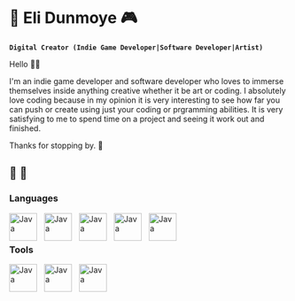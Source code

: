 # 👾 Eli Dunmoye 🎮

**`Digital Creator (Indie Game Developer|Software Developer|Artist)`**

Hello 🖐🏾

I'm an indie game developer and software developer who loves to immerse themselves inside anything creative whether it be art or coding. I absolutely love coding because in my opinion it is very interesting to see how far you can push or create using just your coding or prgramming abilities. It is very satisfying to me to spend time on a project and seeing it work out and finished.

Thanks for stopping by. 🍂

🍃 💭
---
### Languages
<img align="left" alt="Java" width="50px" style="padding-right:10px;" src="https://cdn.jsdelivr.net/gh/devicons/devicon/icons/java/java-original.svg"/>
<img align="left" alt="Java" width="50px" style="padding-right:10px;" src="https://cdn.jsdelivr.net/gh/devicons/devicon/icons/javascript/javascript-plain.svg"/>
<img align="left" alt="Java" width="50px" style="padding-right:10px;" src="https://cdn.jsdelivr.net/gh/devicons/devicon/icons/python/python-original.svg"/>
<img align="left" alt="Java" width="50px" style="padding-right:10px;" src="https://cdn.jsdelivr.net/gh/devicons/devicon/icons/unity/unity-original.svg"/>
<img align="left" alt="Java" width="50px" style="padding-right:10px;" src="https://cdn.jsdelivr.net/gh/devicons/devicon/icons/html5/html5-plain.svg"/>
<br/>

#
### Tools
<img align="left" alt="Java" width="50px" style="padding-right:10px;" src="https://cdn.jsdelivr.net/gh/devicons/devicon/icons/vscode/vscode-plain.svg"/>
<img align="left" alt="Java" width="50px" style="padding-right:10px;" src="https://cdn.jsdelivr.net/gh/devicons/devicon/icons/intellij/intellij-plain.svg"/>
<img align="left" alt="Java" width="50px" style="padding-right:10px;" src="https://icon.icepanel.io/Technology/svg/Ren%27Py.svg"/>

<!---Begin YOUTUBE-CARDS-->
<!--End YOUTUBE-CARDS-->